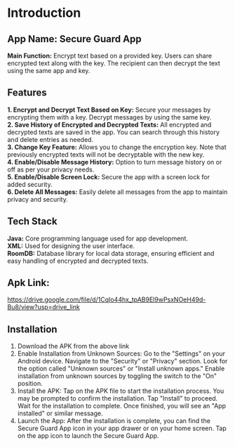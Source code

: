 # Introduction
## App Name: Secure Guard App

**Main Function:** Encrypt text based on a provided key. Users can share encrypted text along with the key. The recipient can then decrypt the text using the same app and key.

## Features
**1. Encrypt and Decrypt Text Based on Key:** Secure your messages by encrypting them with a key. Decrypt messages by using the same key. <br/>
**2. Save History of Encrypted and Decrypted Texts:** All encrypted and decrypted texts are saved in the app. You can search through this history and delete entries as needed.<br/>
**3. Change Key Feature:** Allows you to change the encryption key. Note that previously encrypted texts will not be decryptable with the new key.<br/>
**4. Enable/Disable Message History:** Option to turn message history on or off as per your privacy needs.<br/>
**5. Enable/Disable Screen Lock:** Secure the app with a screen lock for added security.<br/>
**6. Delete All Messages:** Easily delete all messages from the app to maintain privacy and security.<br/>

## Tech Stack
**Java:** Core programming language used for app development. <br/>
**XML:** Used for designing the user interface.<br/>
**RoomDB:** Database library for local data storage, ensuring efficient and easy handling of encrypted and decrypted texts.<br/>

## Apk Link: 
https://drive.google.com/file/d/1CqIo44hx_tpAB9El9wPsxNOeH49d-Bu8/view?usp=drive_link

## Installation
1. Download the APK from the above link <br/>
2. Enable Installation from Unknown Sources: Go to the "Settings" on your Android device. Navigate to the "Security" or "Privacy" section. Look for the option called "Unknown sources" or "Install unknown apps." Enable installation from unknown sources by toggling the switch to the "On" position.  <br/>
3. Install the APK: Tap on the APK file to start the installation process. You may be prompted to confirm the installation. Tap "Install" to proceed. Wait for the installation to complete. Once finished, you will see an "App installed" or similar message.  <br/>
4. Launch the App: After the installation is complete, you can find the Secure Guard App icon in your app drawer or on your home screen. Tap on the app icon to launch the Secure Guard App.  <br/>
